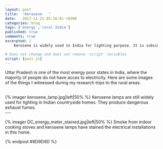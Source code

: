 ```yaml
---
layout: post
title:  "Kerosene	"
date:   2017-11-21 05:16:01 +0300 
categories: blog
tags: ['energy','rural India']
published: true
comments: true 
excerpted: |
    Kerosene is widely used in India for lighting purpose. It is subsidied by the state and available ...

# Does not change and does not remove 'script' variables
script: [post.js]
---
```


Uttar Pradesh is one of the most energy poor states in India, where the majority of people do not have acces to electricity. Here are some images of the things I witnessed during my research trips to the rural areas.

<div style="clear:both;"></div>

<br>
{% imager kerosene_lamp.jpg|left|50% %}
Kerosene lamps are still widely used for lighting in Indian countryside homes. They produce dangerous exhaust fumes.

<div style="clear:both;">
---
</div>

{% imager DC_energy_meter_stained.jpg|left|50% %}
Smoke from indoor cooking stoves and kerosene lamps have stained the electrical installations in this home.

<div style="clear:both;"></div>

{% endpost #9D9D9D %}



